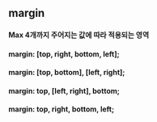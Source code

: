 ## margin
#### Max 4개까지 주어지는 값에 따라 적용되는 영역
#### margin: [top, right, bottom, left];
#### margin: [top, bottom], [left, right];
#### margin: top, [left, right], bottom;
#### margin: top, right, bottom, left;